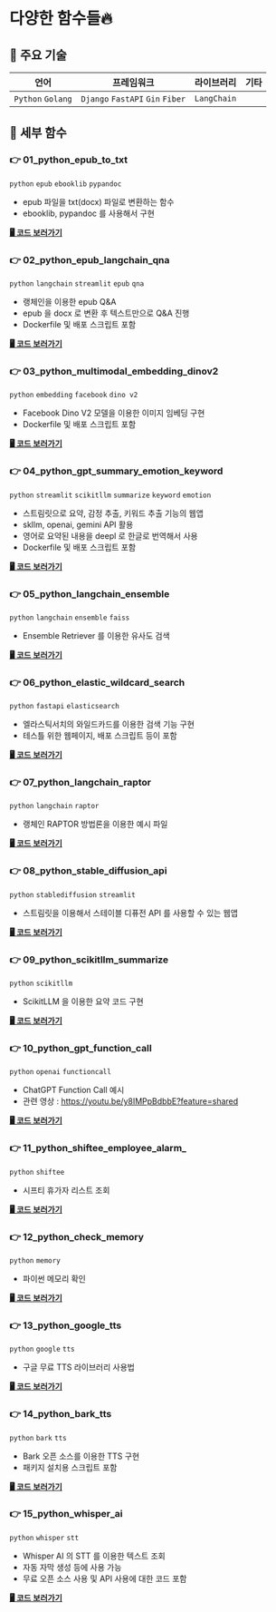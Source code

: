 # 다양한 함수들🔥

## 💼 주요 기술
| 언어 | 프레임워크 | 라이브러리 | 기타 |
|---|---|---|---|
|`Python` `Golang` | `Django` `FastAPI` `Gin` `Fiber` | `LangChain` | |

## 🧐 세부 함수

### 👉 01_python_epub_to_txt
`python` `epub` `ebooklib` `pypandoc`
- epub 파일을 txt(docx) 파일로 변환하는 함수
- ebooklib, pypandoc 를 사용해서 구현

[**🖥️ 코드 보러가기**](https://github.com/lee-lou2/public-functions/tree/main/01_python_epub_to_txt)


### 👉 02_python_epub_langchain_qna
`python` `langchain` `streamlit` `epub` `qna` 
- 랭체인을 이용한 epub Q&A
- epub 을 docx 로 변환 후 텍스트만으로 Q&A 진행
- Dockerfile 및 배포 스크립트 포함

[**🖥️ 코드 보러가기**](https://github.com/lee-lou2/public-functions/tree/main/02_python_epub_langchain_qna)


### 👉 03_python_multimodal_embedding_dinov2
`python` `embedding` `facebook` `dino v2`
- Facebook Dino V2 모델을 이용한 이미지 임베딩 구현
- Dockerfile 및 배포 스크립트 포함

[**🖥️ 코드 보러가기**](https://github.com/lee-lou2/public-functions/tree/main/03_python_multimodal_embedding_dinov2)


### 👉 04_python_gpt_summary_emotion_keyword
`python` `streamlit` `scikitllm` `summarize` `keyword` `emotion`
- 스트림릿으로 요약, 감정 추출, 키워드 추출 기능의 웹앱
- skllm, openai, gemini API 활용
- 영어로 요약된 내용을 deepl 로 한글로 번역해서 사용
- Dockerfile 및 배포 스크립트 포함

[**🖥️ 코드 보러가기**](https://github.com/lee-lou2/public-functions/tree/main/04_python_gpt_summary_emotion_keyword)


### 👉 05_python_langchain_ensemble
`python` `langchain` `ensemble` `faiss`
- Ensemble Retriever 를 이용한 유사도 검색

[**🖥️ 코드 보러가기**](https://github.com/lee-lou2/public-functions/tree/main/05_python_langchain_ensemble)


### 👉 06_python_elastic_wildcard_search
`python` `fastapi` `elasticsearch`
- 엘라스틱서치의 와일드카드를 이용한 검색 기능 구현
- 테스틀 위한 웹페이지, 배포 스크립트 등이 포함

[**🖥️ 코드 보러가기**](https://github.com/lee-lou2/public-functions/tree/main/06_python_elastic_wildcard_search)


### 👉 07_python_langchain_raptor
`python` `langchain` `raptor`
- 랭체인 RAPTOR 방법론을 이용한 예시 파일

[**🖥️ 코드 보러가기**](https://github.com/lee-lou2/public-functions/tree/main/07_python_langchain_raptor)


### 👉 08_python_stable_diffusion_api
`python` `stablediffusion` `streamlit`
- 스트림릿을 이용해서 스테이블 디퓨전 API 를 사용할 수 있는 웹앱

[**🖥️ 코드 보러가기**](https://github.com/lee-lou2/public-functions/tree/main/08_python_stable_diffusion_api)


### 👉 09_python_scikitllm_summarize
`python` `scikitllm`
- ScikitLLM 을 이용한 요약 코드 구현

[**🖥️ 코드 보러가기**](https://github.com/lee-lou2/public-functions/tree/main/09_python_scikitllm_summarize)


### 👉 10_python_gpt_function_call
`python` `openai` `functioncall`
- ChatGPT Function Call 예시
- 관련 영상 : https://youtu.be/y8IMPpBdbbE?feature=shared

[**🖥️ 코드 보러가기**](https://github.com/lee-lou2/public-functions/tree/main/10_python_gpt_function_call)


### 👉 11_python_shiftee_employee_alarm_
`python` `shiftee`
- 시프티 휴가자 리스트 조회

[**🖥️ 코드 보러가기**](https://github.com/lee-lou2/public-functions/tree/main/11_python_shiftee_employee_alarm)


### 👉 12_python_check_memory
`python` `memory`
- 파이썬 메모리 확인

[**🖥️ 코드 보러가기**](https://github.com/lee-lou2/public-functions/tree/main/12_python_check_memory)


### 👉 13_python_google_tts
`python` `google` `tts`
- 구글 무료 TTS 라이브러리 사용법

[**🖥️ 코드 보러가기**](https://github.com/lee-lou2/public-functions/tree/main/13_python_google_tts)


### 👉 14_python_bark_tts
`python` `bark` `tts`
- Bark 오픈 소스를 이용한 TTS 구현
- 패키지 설치용 스크립트 포함

[**🖥️ 코드 보러가기**](https://github.com/lee-lou2/public-functions/tree/main/14_python_bark_tts)


### 👉 15_python_whisper_ai
`python` `whisper` `stt`
- Whisper AI 의 STT 를 이용한 텍스트 조회
- 자동 자막 생성 등에 사용 가능
- 무료 오픈 소스 사용 및 API 사용에 대한 코드 포함

[**🖥️ 코드 보러가기**](https://github.com/lee-lou2/public-functions/tree/main/15_python_whisper_ai)
